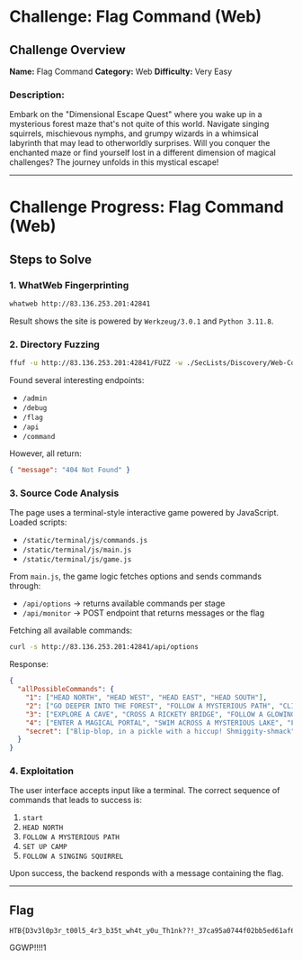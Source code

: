 # Challenge: Flag Command (Web)

## Challenge Overview

**Name:** Flag Command
**Category:** Web
**Difficulty:** Very Easy

### Description:

Embark on the "Dimensional Escape Quest" where you wake up in a mysterious forest maze that's not quite of this world. Navigate singing squirrels, mischievous nymphs, and grumpy wizards in a whimsical labyrinth that may lead to otherworldly surprises. Will you conquer the enchanted maze or find yourself lost in a different dimension of magical challenges? The journey unfolds in this mystical escape!

---

# Challenge Progress: Flag Command (Web)

## Steps to Solve

### 1. WhatWeb Fingerprinting
```bash
whatweb http://83.136.253.201:42841
```
Result shows the site is powered by `Werkzeug/3.0.1` and `Python 3.11.8`.

### 2. Directory Fuzzing
```bash
ffuf -u http://83.136.253.201:42841/FUZZ -w ./SecLists/Discovery/Web-Content/common.txt -fc 404
```
Found several interesting endpoints:
- `/admin`
- `/debug`
- `/flag`
- `/api`
- `/command`

However, all return:
```json
{ "message": "404 Not Found" }
```

### 3. Source Code Analysis
The page uses a terminal-style interactive game powered by JavaScript. Loaded scripts:
- `/static/terminal/js/commands.js`
- `/static/terminal/js/main.js`
- `/static/terminal/js/game.js`

From `main.js`, the game logic fetches options and sends commands through:
- `/api/options` → returns available commands per stage
- `/api/monitor` → POST endpoint that returns messages or the flag

Fetching all available commands:
```bash
curl -s http://83.136.253.201:42841/api/options
```

Response:
```json
{
  "allPossibleCommands": {
    "1": ["HEAD NORTH", "HEAD WEST", "HEAD EAST", "HEAD SOUTH"],
    "2": ["GO DEEPER INTO THE FOREST", "FOLLOW A MYSTERIOUS PATH", "CLIMB A TREE", "TURN BACK"],
    "3": ["EXPLORE A CAVE", "CROSS A RICKETY BRIDGE", "FOLLOW A GLOWING BUTTERFLY", "SET UP CAMP"],
    "4": ["ENTER A MAGICAL PORTAL", "SWIM ACROSS A MYSTERIOUS LAKE", "FOLLOW A SINGING SQUIRREL", "BUILD A RAFT AND SAIL DOWNSTREAM"],
    "secret": ["Blip-blop, in a pickle with a hiccup! Shmiggity-shmack"]
  }
}
```

### 4. Exploitation

The user interface accepts input like a terminal. The correct sequence of commands that leads to success is:

1. `start`
2. `HEAD NORTH`
3. `FOLLOW A MYSTERIOUS PATH`
4. `SET UP CAMP`
5. `FOLLOW A SINGING SQUIRREL`

Upon success, the backend responds with a message containing the flag.

---

## Flag

```
HTB{D3v3l0p3r_t00l5_4r3_b35t_wh4t_y0u_Th1nk??!_37ca95a0744f02bb5ed61af633c314f9}
```

GGWP!!!!1